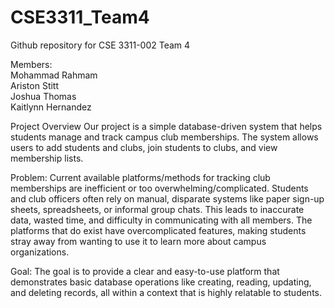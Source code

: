# CSE3311_Team4

Github repository for  CSE 3311-002 Team 4

Members:  
Mohammad Rahmam  
Ariston Stitt  
Joshua Thomas  
Kaitlynn Hernandez  

Project Overview
Our project is a simple database-driven system that helps students manage and track campus club memberships. The system allows users to add students and clubs, join students to clubs, and view membership lists.  

Problem: Current available platforms/methods for tracking club memberships are inefficient or too overwhelming/complicated. Students and club officers often rely on manual, disparate systems like paper sign-up sheets, spreadsheets, or informal group chats. This leads to inaccurate data, wasted time, and difficulty in communicating with all members. The platforms that do exist have overcomplicated features, making students stray away from wanting to use it to learn more about campus organizations.   

Goal: The goal is to provide a clear and easy-to-use platform that demonstrates basic database operations like creating, reading, updating, and deleting records, all within a context that is highly relatable to students.
